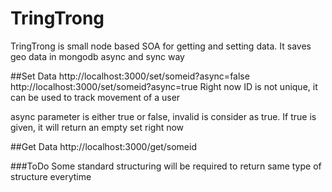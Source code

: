 # TringTrong
TringTrong is small node based SOA for getting and setting data. It saves geo data in mongodb async and sync way

##Set Data
http://localhost:3000/set/someid?async=false
http://localhost:3000/set/someid?async=true
Right now ID is not unique, it can be used to track movement of a user

async parameter is either true or false, invalid is consider as true. If true is given, it will return an empty set right now


##Get Data
http://localhost:3000/get/someid


###ToDo
Some standard structuring will be required to return same type of structure everytime
